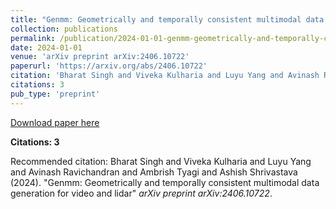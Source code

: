 ```yaml
---
title: "Genmm: Geometrically and temporally consistent multimodal data generation for video and lidar"
collection: publications
permalink: /publication/2024-01-01-genmm-geometrically-and-temporally-consistent-mult
date: 2024-01-01
venue: 'arXiv preprint arXiv:2406.10722'
paperurl: 'https://arxiv.org/abs/2406.10722'
citation: 'Bharat Singh and Viveka Kulharia and Luyu Yang and Avinash Ravichandran and Ambrish Tyagi and Ashish Shrivastava (2024). &quot;Genmm: Geometrically and temporally consistent multimodal data generation for video and lidar&quot; <i>arXiv preprint arXiv:2406.10722</i>.'
citations: 3
pub_type: 'preprint'
---
```


<a href='https://arxiv.org/abs/2406.10722'>Download paper here</a>

**Citations: 3**

Recommended citation: Bharat Singh and Viveka Kulharia and Luyu Yang and Avinash Ravichandran and Ambrish Tyagi and Ashish Shrivastava (2024). "Genmm: Geometrically and temporally consistent multimodal data generation for video and lidar" <i>arXiv preprint arXiv:2406.10722</i>.